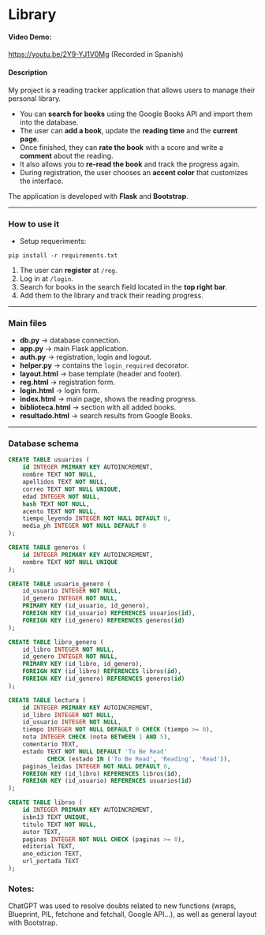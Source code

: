 # Library

#### Video Demo: 
https://youtu.be/2Y9-YJ1V0Mg
(Recorded in Spanish)
#### Description

My project is a reading tracker application that allows users to manage their personal library.  

- You can **search for books** using the Google Books API and import them into the database.  
- The user can **add a book**, update the **reading time** and the **current page**.  
- Once finished, they can **rate the book** with a score and write a **comment** about the reading.  
- It also allows you to **re-read the book** and track the progress again.  
- During registration, the user chooses an **accent color** that customizes the interface.  

The application is developed with **Flask** and **Bootstrap**.

---

### How to use it
- Setup requeriments:
```
pip install -r requirements.txt
```
1. The user can **register** at `/reg`.  
2. Log in at `/login`.  
3. Search for books in the search field located in the **top right bar**.  
4. Add them to the library and track their reading progress.  

---

### Main files

- **db.py** → database connection.  
- **app.py** → main Flask application.  
- **auth.py** → registration, login and logout.  
- **helper.py** → contains the `login_required` decorator.  
- **layout.html** → base template (header and footer).  
- **reg.html** → registration form.  
- **login.html** → login form.  
- **index.html** → main page, shows the reading progress.  
- **biblioteca.html** → section with all added books.  
- **resultado.html** → search results from Google Books.  

---

### Database schema

```sql
CREATE TABLE usuarios (
    id INTEGER PRIMARY KEY AUTOINCREMENT,
    nombre TEXT NOT NULL,
    apellidos TEXT NOT NULL,
    correo TEXT NOT NULL UNIQUE,
    edad INTEGER NOT NULL,
    hash TEXT NOT NULL,
    acento TEXT NOT NULL,
    tiempo_leyendo INTEGER NOT NULL DEFAULT 0,
    media_ph INTEGER NOT NULL DEFAULT 0
);

CREATE TABLE generos (
    id INTEGER PRIMARY KEY AUTOINCREMENT,
    nombre TEXT NOT NULL UNIQUE
);

CREATE TABLE usuario_genero (
    id_usuario INTEGER NOT NULL,
    id_genero INTEGER NOT NULL,
    PRIMARY KEY (id_usuario, id_genero),
    FOREIGN KEY (id_usuario) REFERENCES usuarios(id),
    FOREIGN KEY (id_genero) REFERENCES generos(id)
);

CREATE TABLE libro_genero (
    id_libro INTEGER NOT NULL,
    id_genero INTEGER NOT NULL,
    PRIMARY KEY (id_libro, id_genero),
    FOREIGN KEY (id_libro) REFERENCES libros(id),
    FOREIGN KEY (id_genero) REFERENCES generos(id)
);

CREATE TABLE lectura (
    id INTEGER PRIMARY KEY AUTOINCREMENT,
    id_libro INTEGER NOT NULL,
    id_usuario INTEGER NOT NULL,
    tiempo INTEGER NOT NULL DEFAULT 0 CHECK (tiempo >= 0),
    nota INTEGER CHECK (nota BETWEEN 1 AND 5),
    comentario TEXT,
    estado TEXT NOT NULL DEFAULT 'To Be Read'
           CHECK (estado IN ('To Be Read', 'Reading', 'Read')),
    paginas_leidas INTEGER NOT NULL DEFAULT 0,
    FOREIGN KEY (id_libro) REFERENCES libros(id),
    FOREIGN KEY (id_usuario) REFERENCES usuarios(id)
);

CREATE TABLE libros (
    id INTEGER PRIMARY KEY AUTOINCREMENT,
    isbn13 TEXT UNIQUE,
    titulo TEXT NOT NULL,
    autor TEXT,
    paginas INTEGER NOT NULL CHECK (paginas >= 0),
    editorial TEXT,
    ano_edicion TEXT,
    url_portada TEXT
);
```
### Notes:
ChatGPT was used to resolve doubts related to new functions (wraps, Blueprint, PIL, fetchone and fetchall, Google API…), as well as general layout with Bootstrap.
